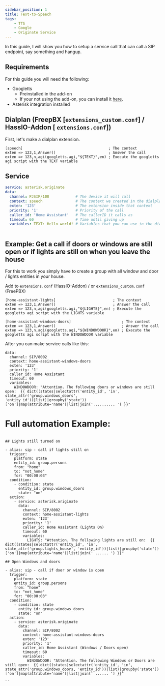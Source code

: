 ```yaml
---
sidebar_position: 1
title: Text-to-Speech
tags:
    - TTS
    - Google
    - Originate Service
---
```


In this guide, I will show you how to setup a service call that can call a SIP endpoint, say something and hangup.

## Requirements

For this guide you will need the following:

- Googletts
    - Preinstalled in the add-on
    - If your not using the add-on, you can install it <a href="https://zaf.github.io/asterisk-googletts">here</a>.
- Asterisk integration installed

## Dialplan (FreepBX [`extensions_custom.conf`] / HassIO-Addon [ `extensions.conf`])

First, let's make a dialplan extension.

```editorconfig title="extensions.conf"
[speech]                                       ; The context
exten => 123,1,Answer()                        ; Answer the call
exten => 123,n,agi(googletts.agi,"${TEXT}",en) ; Execute the googletts agi script with the TEXT variable
```

## Service

```yaml title="Service"
service: asterisk.originate
data:
  channel: PJSIP/100            # The device it will call
  context: speech               # The context we created in the dialplan
  exten: '123'                  # The extension inside that context
  priority: '1'                 # Priority of the call
  caller_id: 'Home Assistant'   # The callerID it calls as
  timeout: 60                   # Time until giving up
  variables: TEXT: Hello world! # Variables that you can use in the dialplan
    
```
## Example: Get a call if doors or windows are still open or if lights are still on when you leave the house

For this to work you simply have to create a group with all window and door / lights entities in your house.

Add to `extensions.conf` (HassIO-Addon) / or `extensions_custom.conf` (FreePBX)

```
[home-assistant-lights]                          ; The context
exten => 123,1,Answer()                          ; Answer the call
exten => 123,n,agi(googletts.agi,"${LIGHTS}",en) ; Execute the googletts agi script with the LIGHTS variable

[home-assistant-windows-doors]                       ; The context
exten => 123,1,Answer()                              ; Answer the call
exten => 123,n,agi(googletts.agi,"${WINDOWDOOR}",en) ; Execute the googletts agi script with the WINDOWDOOR variable

```
After you can make service calls like this:

```ỳaml service: asterisk.originate
data:
  channel: SIP/8002
  context: home-assistant-windows-doors
  exten: '123'
  priority: '1'
  caller_id: Home Assistant
  timeout: 60
  variables:
    WINDOWDOOR: "Attention. The following doors or windows are still open:  {{ dict((states|selectattr('entity_id', 'in', state_attr('group.windows_doors', 'entity_id'))|list)|groupby('state'))['on']|map(attribute='name')|list|join('.......... ') }}" 

```

# Full automation Example:

```

## Lights still turned on

- alias: sip - call if lights still on
  trigger:
    platform: state
    entity_id: group.persons
    from: "home"
    to: "not_home"
    for: "00:00:03"
  condition:
    - condition: state
      entity_id: group.windows_doors
      state: "on"
  action:
    - service: asterisk.originate
      data:
        channel: SIP/8002
        context: home-assistant-lights
        exten: '123'
        priority: '1'
        caller_id: Home Assistant (Lights On)
        timeout: 60
        variables:
          LIGHTS: "Attention. The following lights are still on:  {{ dict((states|selectattr('entity_id', 'in', state_attr('group.lights_house', 'entity_id'))|list)|groupby('state'))['on']|map(attribute='name')|list|join(' ...... ') }}" 

## Open Windows and doors
  
- alias: sip - call if door or window is open
  trigger:
    platform: state
    entity_id: group.persons
    from: "home"
    to: "not_home"
    for: "00:00:03"
  condition:
    - condition: state
      entity_id: group.windows_doors
      state: "on"
  action:
    - service: asterisk.originate
      data:
        channel: SIP/8002
        context: home-assistant-windows-doors
        exten: '123'
        priority: '1'
        caller_id: Home Assistant (Windows / Doors open)
        timeout: 60
        variables:
          WINDOWDOOR: "Attention. The following Windows or Doors are still open:  {{ dict((states|selectattr('entity_id', 'in', state_attr('group.windows_doors, 'entity_id'))|list)|groupby('state'))['on']|map(attribute='name')|list|join(' ...... ') }}" 
          
``
